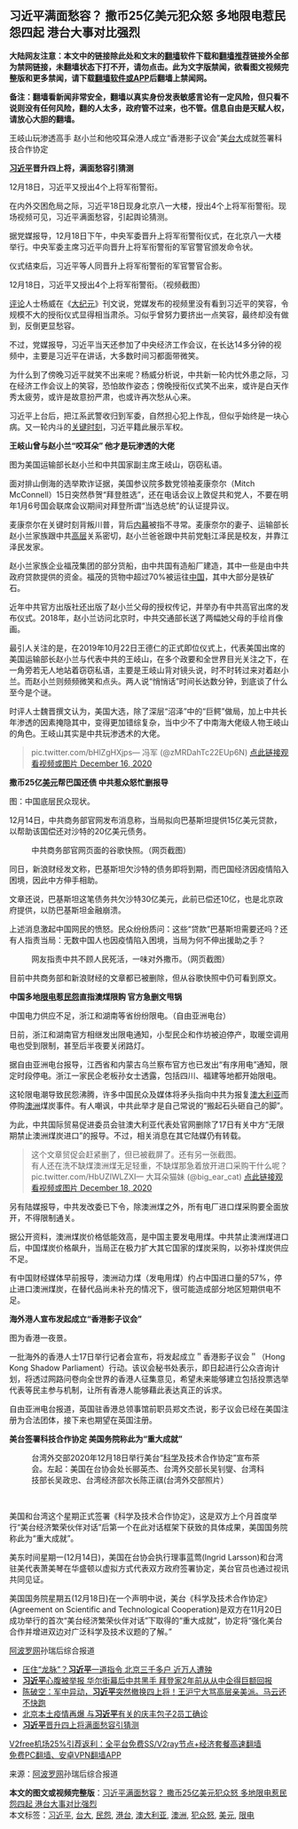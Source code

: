  <h2>习近平满面愁容？ 撒币25亿美元犯众怒 多地限电惹民怨四起 港台大事对比强烈</h2> <p class="notice"><b>大陆网友注意：本文中的链接除此处和文末的<a href="https://github.com/bannedbook/fanqiang" >翻墙</a>软件下载和<a href="https://github.com/killgcd/justmysocks/blob/master/README.md">翻墙推荐</a>链接外全部为禁网链接，未翻墙状态下打不开，请勿点击。此为文字版禁闻，欲看图文视频完整版和更多禁闻，请下载<a href="https://github.com/bannedbook/fanqiang">翻墙软件或APP</a>后翻墙上禁闻网。</p><p>备注：翻墙看新闻非常安全，翻墙以真实身份发表敏感言论有一定风险，但只看不说则没有任何风险，翻的人太多，政府管不过来，也不管。信息自由是天赋人权，请放心大胆的翻墙。</b></p>  <div class="entry"> <p id="summary">王岐山玩渗透高手 赵小兰和他咬耳朵港人成立“香港影子议会”美<a href="https://www.bannedbook.org/bnews/tag/%E5%8F%B0%E5%A4%A7/" class="st_tag internal_tag" rel="tag" title="标签 台大 下的日志">台大</a>成就签署科技合作协定</p> <p><strong><a href="https://www.bannedbook.org/bnews/tag/%e4%b9%a0%e8%bf%91%e5%b9%b3/" class="st_tag internal_tag" rel="tag" title="标签 习近平 下的日志">习近平</a>晋升四上将，满面愁容引猜测</strong></p> <p>12月18日，习近平又授出4个上将军衔警衔。</p> <p>在内外交困危局之际，习近平18日现身北京八一大楼，授出4个上将军衔警衔。现场视频可见，习近平满面愁容，引起舆论猜测。</p> <p>据党媒报导，12月18日下午，中央军委晋升上将军衔警衔仪式，在北京八一大楼举行。中央军委主席习近平向晋升上将军衔警衔的军官警官颁发命令状。</p> <p>仪式结束后，习近平等人同晋升上将军衔警衔的军官警官合影。</p> <p>12月18日，习近平又授出4个上将军衔警衔。（视频截图）</p> <p><span class='wp_keywordlink_affiliate'><a href="https://www.bannedbook.org/bnews/comments/" title="新闻评论" target="_blank">评论</a></span>人士杨威在《<span class='wp_keywordlink_affiliate'><a href="http://www.epochtimes.com/" title="大纪元" target="_blank">大纪元</a></span>》刊文说，党媒发布的视频里没有看到习近平的笑容，令规模不大的授衔仪式显得相当肃杀。习似乎曾努力要挤出一点笑容，最终却没有做到，反倒更显愁容。</p> <p>不过，党媒报导，习近平当天还参加了中央经济工作会议，在长达14多分钟的视频中，主要是习近平在讲话，大多数时间习都面带微笑。</p> <p>为什么到了傍晚习近平就笑不出来呢？杨威分析说，中共新一轮内忧外患之际，习在经济工作会议上的笑容，恐怕故作姿态；傍晚授衔仪式笑不出来，或许是白天作秀太疲劳，或许是故意扮严肃，也或许再次愁从心来。</p> <p>习近平上台后，把江系武警收归到军委，自然担心犯上作乱，但似乎始终是一块心病。又一轮内斗的<span class='wp_keywordlink'><a href="https://www.bannedbook.org/forum2/topic151.html" title="关键时刻：李鹏日记" target="_blank">关键时刻</a></span>，习近平籍此展示军权。</p> <p><strong>王岐山曾与赵小兰“咬耳朵” 他才是玩渗透的大佬</strong></p>  <p>图为美国运输部长赵小兰和中共国家副主席王岐山，窃窃私语。</p> <p>面对排山倒海的选举欺诈证据，美国参议院多数党领袖麦康奈尔（Mitch McConnell）15日突然恭贺“拜登胜选”，还在电话会议上敦促共和党人，不要在明年1月6号国会联席会议期间对拜登所谓“当选总统”的认证提异议。</p> <p>麦康奈尔在关键时刻背叛川普，背后<span class='wp_keywordlink_affiliate'><a href="https://www.bannedbook.org/bnews/ccpdope/" title="中共高层内幕" target="_blank">内幕</a></span>被指不寻常。麦康奈尔的妻子、运输部长赵小兰家族跟中共<span class='wp_keywordlink_affiliate'><a href="https://www.bannedbook.org/bnews/ccpdope/" title="中共高层内幕" target="_blank">高层</a></span>关系密切，赵小兰爸爸跟中共前党魁江泽民是校友，并靠江泽民发家。</p> <p>赵小兰家族企业福茂集团的部分货船，由中共国有造船厂建造，其中一些是由中共政府贷款提供的资金。福茂的货物中超过70%被运往<span class='wp_keywordlink_affiliate'><a href="https://www.bannedbook.org/" title="中国" target="_blank">中国</a></span>，其中大部分是铁矿石。</p> <p>近年中共官方出版社还出版了赵小兰父母的授权传记，并举办有中共高官出席的发布仪式。2018年，赵小兰访问北京时，中共交通部长送了两幅她父母的手绘肖像画。</p> <p>最引人关注的是，在2019年10月22日王德仁的正式即位仪式上，代表美国出席的美国运输部长赵小兰与代表中共的王岐山，在多个政要和全世界目光关注之下，在一角旁若无人地站着窃窃私语，主要是王岐山背对镜头说，时不时转过来对着赵小兰。而赵小兰则频频微笑和点头。两人说“悄悄话”时间长达数分钟，到底谈了什么至今是个谜。</p> <p>时评人士魏晋撰文认为，美国大选，除了深层“沼泽”中的“巨鳄”做局，加上中共长年渗透的因素掩隐其中，变得更加错综复杂，当中少不了中南海大佬级人物王岐山的角色。王岐山其实是中共玩渗透术的大佬。</p> <blockquote><p>pic.twitter.com/bHlZgHXjps— 冯军 (@zMRDahTc22EUp6N) <a href="https://twitter.com/zMRDahTc22EUp6N/status/1339035142183071744?ref_src=twsrc%5Etfw">点此链接观看视频或图片 December 16, 2020</a></p></blockquote> <p><strong>撒币25亿<a href="https://www.bannedbook.org/bnews/tag/%e7%be%8e%e5%85%83/" class="st_tag internal_tag" rel="tag" title="标签 美元 下的日志">美元</a>帮巴国还债 中共惹众怒忙删报导</strong></p> <p>图：中国底层民众现状。</p> <p>12月14日，中共商务部官网发布消息称，当局拟向巴基斯坦提供15亿美元贷款，以帮助该国偿还对沙特的20亿美元债务。</p> <figure id="attachment_103013228"><figcaption>中共商务部官网页面的谷歌快照。（网页截图）</figcaption></figure> <p>同日，新浪财经发文称，巴基斯坦欠沙特的债务即将到期，而巴国经济因疫情陷入困境，因此中方伸手相助。</p>  <p>文章还说，巴基斯坦这笔债务共欠沙特30亿美元，此前已偿还10亿，也是北京政府提供，以防巴基斯坦金融崩溃。</p> <p>上述消息激起中国网民的愤怒。民众纷纷质问：这些“贷款”巴基斯坦需要还吗？还有人指责当局：无数中国人也因疫情陷入困境，当局为何不伸出援助之手？</p> <figure id="attachment_103013229"><figcaption>网友指责中共不顾人民死活，一味对外撒币。（网页截图）</figcaption></figure> <p>目前中共商务部和新浪财经的文章都已被删除，但从谷歌快照中仍可看到原文。</p> <p><strong>中国多地<a href="https://www.bannedbook.org/bnews/tag/%E9%99%90%E7%94%B5/" class="st_tag internal_tag" rel="tag" title="标签 限电 下的日志">限电</a>惹<a href="https://www.bannedbook.org/bnews/tag/%E6%B0%91%E6%80%A8/" class="st_tag internal_tag" rel="tag" title="标签 民怨 下的日志">民怨</a>直指澳煤限购 官方急删文甩锅</strong></p> <figure></figure> <p>中国电力供应不足，浙江和湖南等省纷纷限电。（自由亚洲电台）</p> <p>日前，浙江和湖南官方相继发出限电通知，小型民企和作坊被迫停产，取暖空调用电也受到限制，甚至后半夜要关闭路灯。</p> <p>据自由亚洲电台报导，江西省和内蒙古乌兰察布官方也已发出“有序用电”通知，限定时段停电。浙江一家民企老板孙女士透露，包括四川、福建等地都开始限电。</p> <p>这轮限电潮导致民怨沸腾，许多中国民众及媒体将矛头指向中共为报复<a href="https://www.bannedbook.org/bnews/tag/%e6%be%b3%e5%a4%a7%e5%88%a9%e4%ba%9a/" class="st_tag internal_tag" rel="tag" title="标签 澳大利亚 下的日志">澳大利亚</a>而停购<a href="https://www.bannedbook.org/bnews/tag/%e6%be%b3%e6%b4%b2/" class="st_tag internal_tag" rel="tag" title="标签 澳洲 下的日志">澳洲</a>煤炭事件。有人嘲讽，中共此举才是自己常说的“搬起石头砸自己的脚”。</p> <p>为此，中共国际贸易促进委员会驻澳大利亚代表处官网删除了17日有关中方“无限期禁止澳洲煤炭进口”的报导。不过，相关消息在其它陆媒仍有转载。</p> <blockquote><p>这个文章贸促会赶紧删了，但已被截屏了。还有另一张截图。<br />有人还在洗不缺煤澳洲煤无足轻重，不缺煤那急着放开进口采购干什么呢？ pic.twitter.com/HbUZIWLZXI— 大耳朵猫妹 (@big_ear_cat) <a href="https://twitter.com/big_ear_cat/status/1339918839665070080?ref_src=twsrc%5Etfw">点此链接观看视频或图片 December 18, 2020</a></p></blockquote> <p>另有陆媒报导，中共发改委已下令，除澳洲煤之外，所有电厂进口煤采购要全面放开，不得限制通关。</p> <p>据公开资料，澳洲煤炭价格低能效高，是中国主要发电用煤。中共禁止澳洲煤进口后，中国煤炭价格飙升，当局正在极力扩大其它国家的煤炭采购，以弥补煤炭供应不足。</p>  <p>有中国财经媒体早前报导，澳洲动力煤（发电用煤）约占中国进口量的57%，停止进口澳洲煤炭，在替代品尚未补充的情况下，很可能造成部分地区短期供电不足。</p> <p><strong>海外港人宣布发起成立“香港影子议会”&nbsp;</strong></p> <p>图为香港一夜景。</p> <p>一批海外的香港人士17日举行记者会宣布，将发起成立＂香港影子议会＂（Hong Kong Shadow Parliament）行动。该议会秘书处表示，即日起进行公众咨询计划，将透过网路问卷向全世界的香港人征集意见，希望未来能够建立包括投票选举代表等民主参与机制，让所有香港人能够藉此表达真正的诉求。</p> <p>自由亚洲电台报道，英国驻香港总领事馆前职员郑文杰说，影子议会已经在美国注册为合法团体，接下来也期望在英国注册。</p> <p><strong>美台签署科技合作协定 美国务院称此为“重大成就”</strong></p> <p></p> <figure><figcaption>台湾外交部2020年12月18日举行美台“<span class='wp_keywordlink'><a href="https://www.bannedbook.org/forum11/topic309.html" title="禁片：“科学”的棍子" target="_blank">科学</a></span>及技术合作协定”宣布茶会。左起：美国在台协会处长郦英杰、台湾外交部长吴钊燮、台湾科技部长吴政忠、台湾经济部次长陈正祺(台湾外交部照片）</figcaption></figure> <p>&nbsp;</p> <p>美国和台湾这个星期正式签署《科学及技术合作协定》，这是双方上个月首度举行“美台经济繁荣伙伴对话”后第一个在此对话框架下获致的具体成果，美国国务院称此为“重大成就”。</p> <p>美东时间星期一(12月14日)，美国在台协会执行理事蓝莺(Ingrid Larsson)和台湾驻美代表萧美琴在华盛顿以虚拟方式代表双方政府签署协定，美台官员也通过视讯共同见证。</p> <p>美国国务院星期五(12月18日)在一个声明中说，美台《科学及技术合作协定》(Agreement on Scientific and Technological Cooperation)是双方在11月20日成功举行的首次“美台经济繁荣伙伴对话”下取得的“重大成就”，协定将“强化美台合作并增进双边对广泛科学及技术议题的了解。”</p> <p><span class='wp_keywordlink_affiliate'><a href="https://www.aboluowang.com/" title="阿波罗网" target="_blank">阿波罗网</a></span>孙瑞后综合报道</p>  <ul class='op-related-articles' title='相关阅读'> <li><a href='https://www.bannedbook.org/bnews/comments/20201220/1451224.html' target='_blank'>压住“龙脉”？<b>习近平</b>一道指令 北京三千多户 近万人遭殃</a></li> <li><a href='https://www.bannedbook.org/bnews/cnnews/20201219/1451181.html' target='_blank'><b>习近平</b>心腹被举报 华尔街幕后中共黑手 拜登家2年前从从中企得巨额回报</a></li> <li><a href='https://www.bannedbook.org/bnews/cbnews/20201219/1451121.html' target='_blank'>陈破空：军中异动，<b>习近平</b>突然撤换四上将！王沪宁大骂高层亲美派。马云还不快跑</a></li> <li><a href='https://www.bannedbook.org/bnews/comments/20201219/1450960.html' target='_blank'>北京本土疫情再爆 与<b>习近平</b>有关的庆丰包子2员工确诊</a></li> <li><a href='https://www.bannedbook.org/bnews/cbnews/20201219/1450923.html' target='_blank'><b>习近平</b>晋升四上将满面愁容引猜测</a></li> </ul> <p class="texttj"> <a href="https://www.bannedbook.org/forum23/topic22702.html" target="_blank">V2free机场25%引荐返利：全平台免费SS/V2ray节点+经济套餐高速翻墙</a><br/> <a href="https://github.com/bannedbook/fanqiang/wiki/%E7%A6%81%E9%97%BB%E7%BD%91%E5%AE%89%E5%8D%93%E7%BF%BB%E5%A2%99%E6%96%B0%E9%97%BBAPP" target="_blank">免费PC翻墙、安卓VPN翻墙APP</a></p><p> 来源：<a href="https://www.aboluowang.com/2020/1220/1536024.html" target="_blank">阿波罗网</a>孙瑞后综合报道 </p><a name='sharetosocial'></a>       <div><b>本文的图文或视频完整版</b>：<a href='https://www.bannedbook.org/bnews/topimagenews/20201220/1451283.html'>习近平满面愁容？ 撒币25亿美元犯众怒 多地限电惹民怨四起 港台大事对比强烈</a></div>  </div><!--END ENTRY--> <div class="postfooter"> <div>本文标签：<a href="https://www.bannedbook.org/bnews/tag/%e4%b9%a0%e8%bf%91%e5%b9%b3/" rel="tag">习近平</a>, <a href="https://www.bannedbook.org/bnews/tag/%E5%8F%B0%E5%A4%A7/" rel="tag">台大</a>, <a href="https://www.bannedbook.org/bnews/tag/%E6%B0%91%E6%80%A8/" rel="tag">民怨</a>, <a href="https://www.bannedbook.org/bnews/tag/%E6%B8%AF%E5%8F%B0/" rel="tag">港台</a>, <a href="https://www.bannedbook.org/bnews/tag/%e6%be%b3%e5%a4%a7%e5%88%a9%e4%ba%9a/" rel="tag">澳大利亚</a>, <a href="https://www.bannedbook.org/bnews/tag/%e6%be%b3%e6%b4%b2/" rel="tag">澳洲</a>, <a href="https://www.bannedbook.org/bnews/tag/%E7%8A%AF%E4%BC%97%E6%80%92/" rel="tag">犯众怒</a>, <a href="https://www.bannedbook.org/bnews/tag/%e7%be%8e%e5%85%83/" rel="tag">美元</a>, <a href="https://www.bannedbook.org/bnews/tag/%E9%99%90%E7%94%B5/" rel="tag">限电</a></div>  </div><!--END POSTFOOTER--> 